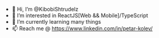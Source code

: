 - 👋 Hi, I’m @KibobiShtrudelz
- 👀 I’m interested in ReactJS[Web && Mobile]/TypeScript
- 🌱 I’m currently learning many things
- 📫 Reach me @ https://www.linkedin.com/in/petar-kolev/
